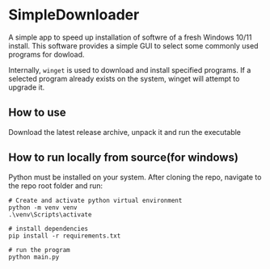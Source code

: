 # SimpleDownloader

A simple app to speed up installation of softwre of a fresh Windows 10/11 install.
This software provides a simple GUI to select some commonly used programs for dowload.

Internally, `winget` is used to download and install specified programs.
If a selected program already exists on the system, winget will attempt to upgrade it.

## How to use

Download the latest release archive, unpack it and run the executable

## How to run locally from source(for windows)

Python must be installed on your system.
After cloning the repo, navigate to the repo root folder and run:

```shell
# Create and activate python virtual environment
python -m venv venv
.\venv\Scripts\activate

# install dependencies
pip install -r requirements.txt

# run the program
python main.py
```
